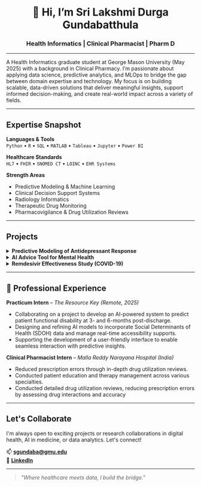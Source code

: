 

<h1 align="center">👋 Hi, I’m Sri Lakshmi Durga Gundabatthula</h1>
<h3 align="center">Health Informatics | Clinical Pharmacist | Pharm D</h3>


---

A Health Informatics graduate student at George Mason University (May 2025) with a background in Clinical Pharmacy. I’m passionate about applying data science, predictive analytics, and MLOps to bridge the gap between domain expertise and technology. My focus is on building scalable, data-driven solutions that deliver meaningful insights, support informed decision-making, and create real-world impact across a variety of fields.



---

## Expertise Snapshot

**Languages & Tools**  
`Python` • `R` • `SQL` • `MATLAB` • `Tableau` • `Jupyter` • `Power BI`

**Healthcare Standards**  
`HL7` • `FHIR` • `SNOMED CT` • `LOINC` • `EHR Systems`

**Strength Areas**  
- Predictive Modeling & Machine Learning  
- Clinical Decision Support Systems  
- Radiology Informatics  
- Therapeutic Drug Monitoring  
- Pharmacovigilance & Drug Utilization Reviews

---

## Projects

<details>
<summary><strong> Predictive Modeling of Antidepressant Response</strong></summary>
<br>
Developed LASSO and logistic regression models using All of Us research data to identify features that predict antidepressant efficacy across diverse populations.
</details>

<details>
<summary><strong> AI Advice Tool for Mental Health</strong></summary>
<br>
Built an AI-driven recommender system using simulated clinical data to offer personalized antidepressant suggestions using regression modeling techniques.
</details>

<details>
<summary><strong> Remdesivir Effectiveness Study (COVID-19)</strong></summary>
<br>
Led a prospective clinical study evaluating Remdesivir’s real-world effectiveness and trends in patient recovery across multi-specialty care.
</details>

---

## 🏥 Professional Experience

**Practicum Intern** – *The Resource Key (Remote, 2025)*  
- Collaborating on a project to develop an AI-powered system to predict patient 
functional disability at 3- and 6-months post-discharge. 
- Designing and refining AI models to incorporate Social Determinants of Health 
(SDOH) data and manage real-time accessibility supports. 
- Supporting the development of a user-friendly interface to enable seamless 
interaction with predictive insights.

**Clinical Pharmacist Intern** – *Malla Reddy Narayana Hospital (India)*  
- Reduced prescription errors through in-depth drug utilization reviews.  
- Conducted patient education and therapy management across various specialties.
- Conducted detailed drug utilization reviews, reducing prescription errors by assessing drug 
interactions and accuracy 

---

##  Let's Collaborate
I'm always open to exciting projects or research collaborations in digital health, AI in medicine, or data analytics. Let's connect!

📫 **sgundaba@gmu.edu**  
🔗 **[LinkedIn](https://www.linkedin.com/in/sri-lakshmi-durga-gundabatthula-713255289)**

---

> *"Where healthcare meets data, I build the bridge."*
